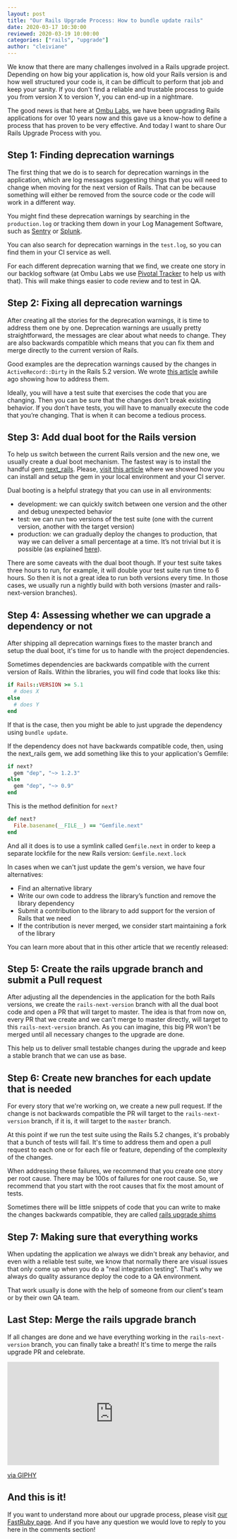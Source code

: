 ```yaml
---
layout: post
title: "Our Rails Upgrade Process: How to bundle update rails"
date: 2020-03-17 10:30:00
reviewed: 2020-03-19 10:00:00
categories: ["rails", "upgrade"]
author: "cleiviane"
---
```


We know that there are many challenges involved in a Rails upgrade project. Depending on how big your application is, how old your Rails version is and how well structured your code is, it can be difficult to perform that job and keep your sanity. If you don't find a reliable and trustable process to guide you from version X to version Y, you can end-up in a nightmare.

The good news is that here at [Ombu Labs](https://www.ombulabs.com/), we have been upgrading Rails applications for over 10 years now and this gave us a know-how to define a process that has proven to be very effective. And today I want to share Our Rails Upgrade Process with you.

<!--more-->

## Step 1: Finding deprecation warnings

The first thing that we do is to search for deprecation warnings in the application, which are log messages suggesting things that you will need to change when moving for the next version of Rails. That can be because something will either be removed from the source code or the code will work in a different way.

You might find these deprecation warnings by searching in the `production.log` or tracking them down in your Log Management Software, such as [Sentry](https://sentry.io/) or [Splunk](https://www.splunk.com).

You can also search for deprecation warnings in the `test.log`, so you can find them in your CI service as well.

For each different deprecation warning that we find, we create one story in our backlog software (at Ombu Labs we use [Pivotal Tracker](pivotaltracker.com) to help us with that). This will make things easier to code review and to test in QA.

## Step 2: Fixing all deprecation warnings

After creating all the stories for the deprecation warnings, it is time to address them one by one. Deprecation warnings are usually pretty straightforward, the messages are clear about what needs to change. They are also backwards compatible which means that you can fix them and merge directly to the current version of Rails.

Good examples are the deprecation warnings caused by the changes in `ActiveRecord::Dirty` in the Rails 5.2 version. We wrote [this article](https://www.fastruby.io/blog/rails/upgrades/active-record-5-1-api-changes.html) awhile ago showing how to address them.

Ideally, you will have a test suite that exercises the code that you are changing. Then you can be sure that the changes don’t break existing behavior. If you don’t have tests, you will have to manually execute the code that you’re changing. That is when it can become a tedious process.

## Step 3: Add dual boot for the Rails version

To help us switch between the current Rails version and the new one, we usually create a dual boot mechanism. The fastest way is to install the handful gem [next_rails](https://github.com/fastruby/next_rails). Please, [visit this article](https://www.fastruby.io/blog/upgrade-rails/dual-boot/dual-boot-with-rails-6-0-beta.html) where we showed how you can install and setup the gem in your local environment and your CI server.

Dual booting is a helpful strategy that you can use in all environments:

- development: we can quickly switch between one version and the other and debug unexpected behavior
- test: we can run two versions of the test suite (one with the current version, another with the target version)
- production: we can gradually deploy the changes to production, that way we can deliver a small percentage at a time. It’s not trivial but it is possible (as explained [here](http://recursion.org/incremental-rails-upgrade)).

There are some caveats with the dual boot though. If your test suite takes three hours to run, for example, it will double your test suite run time to 6 hours. So then it is not a great idea to run both versions every time. In those cases, we usually run a nightly build with both versions (master and rails-next-version branches).

## Step 4: Assessing whether we can upgrade a dependency or not

After shipping all deprecation warnings fixes to the master branch and setup the dual boot, it's time for us to handle with the project dependencies.

Sometimes dependencies are backwards compatible with the current version of Rails. Within the libraries, you will find code that looks like this:

```ruby
if Rails::VERSION >= 5.1
  # does X
else
  # does Y
end
```

If that is the case, then you might be able to just upgrade the dependency using `bundle update`.

If the dependency does not have backwards compatible code, then, using the next_rails gem, we add something like this to your application's Gemfile:

```ruby
if next?
  gem "dep", "~> 1.2.3"
else
  gem "dep", "~> 0.9"
end
```

This is the method definition for `next?`

```ruby
def next?
  File.basename(__FILE__) == "Gemfile.next"
end
```

And all it does is to use a symlink called `Gemfile.next` in order to keep a separate lockfile for the new Rails version: `Gemfile.next.lock`

In cases when we can't just update the gem's version, we have four alternatives:

- Find an alternative library
- Write our own code to address the library’s function and remove the library dependency
- Submit a contribution to the library to add support for the version of Rails that we need
- If the contribution is never merged, we consider start maintaining a fork of the library

You can learn more about that in this other article that we recently released: <LINK HERE>

## Step 5: Create the rails upgrade branch and submit a Pull request

After adjusting all the dependencies in the application for the both Rails versions, we create the `rails-next-version` branch with all the dual boot code and open a PR that will target to master. The idea is that from now on, every PR that we create and we can't merge to master directly, will target to this `rails-next-version` branch. As you can imagine, this big PR won't be merged until all necessary changes to the upgrade are done.

This help us to deliver small testable changes during the upgrade and keep a stable branch that we can use as base.

## Step 6: Create new branches for each update that is needed

For every story that we're working on, we create a new pull request. If the change is not backwards compatible the PR will target to the `rails-next-version` branch, if it is, it will target to the `master` branch.

At this point if we run the test suite using the Rails 5.2 changes, it's probably that a bunch of tests will fail. It's time to address them and open a pull request to each one or for each file or feature, depending of the complexity of the changes.

When addressing these failures, we recommend that you create one story per root cause. There may be 100s of failures for one root cause. So, we recommend that you start with the root causes that fix the most amount of tests.

Sometimes there will be little snippets of code that you can write to make the changes backwards compatible, they are called [rails upgrade shims](https://medium.com/@ujjawal.dixit/what-is-a-shim-72d9ac5d8620)

## Step 7: Making sure that everything works

When updating the application we always we didn't break any behavior, and even with a reliable test suite, we know that normally there are visual issues that only come up when you do a "real integration testing". That's why we always do quality assurance deploy the code to a QA environment.

That work usually is done with the help of someone from our client's team or by their own QA team.

## Last Step:  Merge the rails upgrade branch

If all changes are done and we have everything working in the `rails-next-version` branch, you can finally take a breath!
It's time to merge the rails upgrade PR and celebrate.

<iframe src="https://giphy.com/embed/KYElw07kzDspaBOwf9" width="480" height="234" frameBorder="0" class="giphy-embed" allowFullScreen></iframe><p><a href="https://giphy.com/gifs/the-office-dunder-mifflin-KYElw07kzDspaBOwf9">via GIPHY</a></p>

## And this is it!

If you want to understand more about our upgrade process, please visit [our FastRuby page](https://www.fastruby.io).
And if you have any question we would love to reply to you here in the comments section!
